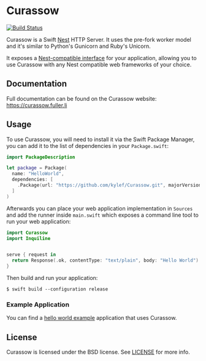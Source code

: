 # Curassow

[![Build Status](https://travis-ci.org/kylef/Curassow.svg?branch=master)](https://travis-ci.org/kylef/Curassow)

Curassow is a Swift [Nest](https://github.com/nestproject/Nest)
HTTP Server. It uses the pre-fork worker model and it's similar to Python's
Gunicorn and Ruby's Unicorn.

It exposes a [Nest-compatible interface](https://github.com/nestproject/Nest)
for your application, allowing you to use Curassow with any Nest compatible
web frameworks of your choice.

## Documentation

Full documentation can be found on the Curassow website:
https://curassow.fuller.li

## Usage

To use Curassow, you will need to install it via the Swift Package Manager,
you can add it to the list of dependencies in your `Package.swift`:

```swift
import PackageDescription

let package = Package(
  name: "HelloWorld",
  dependencies: [
    .Package(url: "https://github.com/kylef/Curassow.git", majorVersion: 0, minor: 6),
  ]
)
```

Afterwards you can place your web application implementation in `Sources`
and add the runner inside `main.swift` which exposes a command line tool to
run your web application:

```swift
import Curassow
import Inquiline


serve { request in
  return Response(.ok, contentType: "text/plain", body: "Hello World")
}
```

Then build and run your application:

```shell
$ swift build --configuration release
```

### Example Application

You can find a [hello world example](https://github.com/kylef/Curassow-example-helloworld) application that uses Curassow.

## License

Curassow is licensed under the BSD license. See [LICENSE](LICENSE) for more
info.
